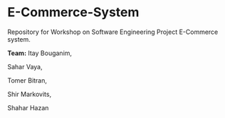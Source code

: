 # E-Commerce-System
  Repository for Workshop on Software Engineering Project E-Commerce system.
  
**Team:**
Itay Bouganim,

Sahar Vaya,

Tomer Bitran,

Shir Markovits,

Shahar Hazan
